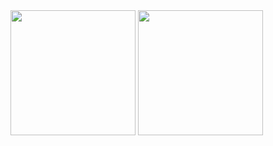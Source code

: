<img style="width:200px;" src="https://github.com/user-attachments/assets/7fb6382b-6980-4bc2-8d3b-2eb94508046c" />
<img style="width:200px;" src="https://github.com/user-attachments/assets/77e2a6a1-1d71-4a5f-9bbf-7dee7aa748b0" />
